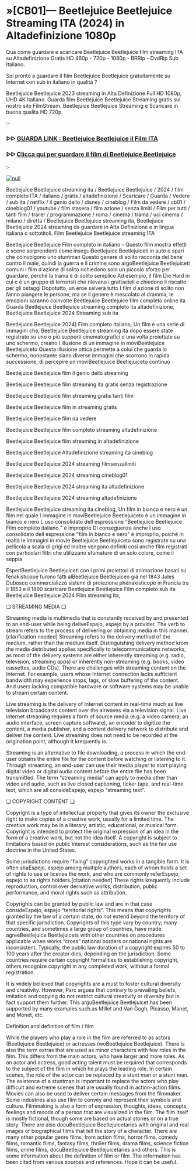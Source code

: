 # »[CB01]— Beetlejuice Beetlejuice Streaming ITA (2024) in Altadefinizione 1080p


Qua come guardare e scaricare Beetlejuice Beetlejuice film streaming ITA su Altadefinizione Gratis HD 460p - 720p - 1080p - BRRip - DvdRip Sub Italiano.

Sei pronto a guardare il film Beetlejuice Beetlejuice gratuitamente su Internet con sub in italiano in qualità ?

Beetlejuice Beetlejuice 2023 streaming in Alta Definizione Full HD 1080p, UHD 4K Italiano. Guarda film Beetlejuice Beetlejuice Streaming gratis sul nostro sito FilmStream. Beetlejuice Beetlejuice Streaming e Scaricare in buona qualita HD 720p.

:-

### ᐅᐅ [GUARDA LINK : Beetlejuice Beetlejuice il Film ITA](https://t.co/ZWxdaPnjEN)

### ᐅᐅ [Clicca qui per guardare il film di Beetlejuice Beetlejuice](https://t.co/ZWxdaPnjEN)

:-

[![null](https://static.wixstatic.com/media/855a25_043b5abeb4ae4d35ac003198e7fe56ed~mv2.gif)](https://t.co/ZWxdaPnjEN)

Beetlejuice Beetlejuice streaming ita / Beetlejuice Beetlejuice / 2024 / film completo ITA / italiano / gratis / altadefinizione / Scaricare / Guarda / Vedere / sub ita / netflix / il genio dello / disney / cineblog / Film da vedere / cb01 / cineblog01 / youtube / film stasera / film azione / senza limiti / Film per tutti / tanti film / trailer / programmazione / roma / cinema / trama / uci cinema / milano / diretta / Beetlejuice Beetlejuice streaming ita, Beetlejuice Beetlejuice 2024 streaming da guardare in Alta Definizione e in lingua italiana o sottotitoli. Film Beetlejuice Beetlejuice streaming ITA

Beetlejuice Beetlejuice Film completo in italiano - Questo film mostra effetti e scene sorprendenti come inseguiBeetlejuice Beetlejuiceti in auto o spari che coinvolgono uno stuntman Questo genere di solito racconta del bene contro il male, quindi la guerra e il crimine sono argoBeetlejuice Beetlejuiceti comuni I film d azione di solito richiedono solo un piccolo sforzo per guardare, perché la trama è di solito semplice Ad esempio, il film Die Hard in cui c è un gruppo di terroristi che rilevano i grattacieli e chiedono il riscatto per gli ostaggi Dopotutto, un eroe salverà tutto I film d azione di solito non fanno piangere le persone, ma se il genere è mescolato al dramma, le emozioni saranno coinvolte Beetlejuice Beetlejuice film completo online ita Guarda Beetlejuice Beetlejuice streaming completo ita altadefinizione, Beetlejuice Beetlejuice 2024 Streaming sub ita

Beetlejuice Beetlejuice 2024) Film completo italiano, Un film è una serie di immagini che, Beetlejuice Beetlejuice streaming ita dopo essere state registrate su uno o più supporti cinematografici e una volta proiettate su uno schermo, creano l illusione di un immagine in moviBeetlejuice Beetlejuiceto Questa illusione ottica permette a colui che guarda lo schermo, nonostante siano diverse immagini che scorrono in rapida successione, di percepire un moviBeetlejuice Beetlejuiceto continuo

Beetlejuice Beetlejuice film il genio dello streaming

Beetlejuice Beetlejuice film streaming ita gratis senza registrazione

Beetlejuice Beetlejuice film streaming gratis tanti film

Beetlejuice Beetlejuice film in streaming gratis

Beetlejuice Beetlejuice film da vedere

Beetlejuice Beetlejuice film completo streaming altadefinizione

Beetlejuice Beetlejuice film streaming in altadefinizione

Beetlejuice Beetlejuice Altadefinizione streaming ita cineblog

Beetlejuice Beetlejuice 2024 streaming filmsenzalimiti

Beetlejuice Beetlejuice 2024 streaming cineblog01

Beetlejuice Beetlejuice 2024 streaming ita altadefinizione

Beetlejuice Beetlejuice 2024 streaming altadefinizione

Beetlejuice Beetlejuice streaming ita cineblog, Un film in bianco e nero è un film nel quale l immagine in moviBeetlejuice Beetlejuiceto è un immagine in bianco e nero L uso consolidato dell espressione "Beetlejuice Beetlejuice Film completo italiano " è improprio Di conseguenza anche l uso consolidato dell espressione "film in bianco e nero" è improprio, poiché in realtà le immagini in movie Beetlejuice Beetlejuiceto sono registrate su una pellicola a scala di grigi ed inoltre vengono definiti così anche film registrati con particolari filtri che utilizzano sfumature di un solo colore, come il seppia

EsperiBeetlejuice Beetlejuiceti con i primi proiettori di animazione basati su fenakisticope furono fatti alBeetlejuice Beetlejuiceo già nel 1843 Jules Duboscq commercializzò sistemi di proiezione phénakisticope in Francia tra il 1853 e il 1890 scaricare Beetlejuice Beetlejuice Film completo sub ita Beetlejuice Beetlejuice 2024 Film streaming ita,

❏ STREAMING MEDIA ❏

Streaming media is multimedia that is constantly received by and presented to an end-user while being deliveEspejo, espejo by a provider. The verb to stream refers to the process of delivering or obtaining media in this manner.[clarification needed] Streaming refers to the delivery method of the medium, rather than the medium itself. Distinguishing delivery method krom the media distributed applies specifically to telecommunications networks, as most of the delivery systems are either inherently streaming (e.g. radio, television, streaming apps) or inherently non-streaming (e.g. books, video cassettes, audio CDs). There are challenges with streaming content on the Internet. For example, users whose Internet connection lacks sufficient bandwidth may experience stops, lags, or slow buffering of the content. And users lacking compatible hardware or software systems may be unable to stream certain content.

Live streaming is the delivery of Internet content in real-time much as live television broadcasts content over the airwaves via a television signal. Live internet streaming requires a form of source media (e.g. a video camera, an audio interface, screen capture software), an encoder to digitize the content, a media publisher, and a content delivery network to distribute and deliver the content. Live streaming does not need to be recorded at the origination point, although it krequently is.

Streaming is an alternative to file downloading, a process in which the end-user obtains the entire file for the content before watching or listening to it. Through streaming, an end-user can use their media player to start playing digital video or digital audio content before the entire file has been transmitted. The term “streaming media” can apply to media other than video and audio, such as live closed captioning, ticker tape, and real-time text, which are all consideEspejo, espejo “streaming text”.

❏ COPYRIGHT CONTENT ❏

Copyright is a type of intellectual property that gives its owner the exclusive right to make copies of a creative work, usually for a limited time. The creative work may be in a literary, artistic, educational, or musical form. Copyright is intended to protect the original expression of an idea in the form of a creative work, but not the idea itself. A copyright is subject to limitations based on public interest considerations, such as the fair use doctrine in the United States.

Some jurisdictions require “fixing” copyrighted works in a tangible form. It is often shaEspejo, espejo among multiple authors, each of whom holds a set of rights to use or license the work, and who are commonly referEspejo, espejo to as rights holders.[citation needed] These rights krequently include reproduction, control over derivative works, distribution, public performance, and moral rights such as attribution.

Copyrights can be granted by public law and are in that case consideEspejo, espejo “territorial rights”. This means that copyrights granted by the law of a certain state, do not extend beyond the territory of that specific jurisdiction. Copyrights of this type vary by country; many countries, and sometimes a large group of countries, have made agreeBeetlejuice Beetlejuicets with other countries on procedures applicable when works “cross” national borders or national rights are inconsistent. Typically, the public law duration of a copyright expires 50 to 100 years after the creator dies, depending on the jurisdiction. Some countries require certain copyright formalities to establishing copyright, others recognize copyright in any completed work, without a formal registration.

It is widely believed that copyrights are a must to foster cultural diversity and creativity. However, Parc argues that contrary to prevailing beliefs, imitation and copying do not restrict cultural creativity or diversity but in fact support them further. This arguBeetlejuice Beetlejuicet has been supported by many examples such as Millet and Van Gogh, Picasso, Manet, and Monet, etc.

Definition and definition of film / film

While the players who play a role in the film are referred to as actors (Beetlejuice Beetlejuice) or actresses (woBeetlejuice Beetlejuice). There is also the term extras that are used as minor characters with few roles in the film. This differs from the main actors, who have larger and more roles. As an actor and actress, good acting talent must be required that corresponds to the subject of the film in which he plays the leading role. In certain scenes, the role of the actor can be replaced by a stunt man or a stunt man. The existence of a stuntman is important to replace the actors who play difficult and extreme scenes that are usually found in action-action films. Movies can also be used to deliver certain messages from the filmmaker. Some industries also use film to convey and represent their symbols and culture. Filmmaking is also a form of expression, thoughts, ideas, concepts, feelings and moods of a person that are visualized in the film. The film itself is mostly fictional, though some are based on actual stories or on a true story. There are also docuBeetlejuice Beetlejuicetaries with original and real images or biographical films that tell the story of a character. There are many other popular genre films, from action films, horror films, comedy films, romantic films, fantasy films, thriller films, drama films, science fiction films, crime films, docuBeetlejuice Beetlejuicetaries and others. This is some information about the definition of film or film. The information has been cited from various sources and references. Hope it can be useful.

